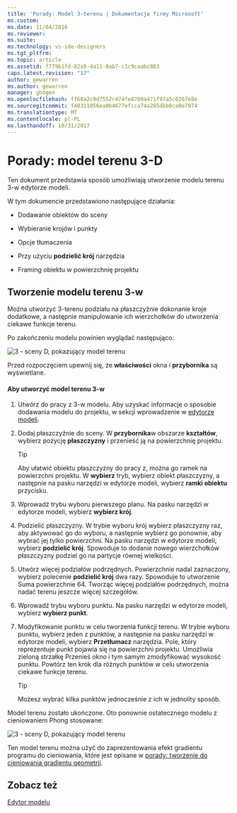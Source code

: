 ```yaml
---
title: 'Porady: Model 3-terenu | Dokumentacja firmy Microsoft'
ms.custom: 
ms.date: 11/04/2016
ms.reviewer: 
ms.suite: 
ms.technology: vs-ide-designers
ms.tgt_pltfrm: 
ms.topic: article
ms.assetid: f779b1fd-82a9-4a11-8ab7-c1c9caabc883
caps.latest.revision: "17"
author: gewarren
ms.author: gewarren
manager: ghogen
ms.openlocfilehash: ff68a2c9d7552c474fe8760a471f97a5c0267e8e
ms.sourcegitcommit: f40311056ea0b4677efcca74a285dbb0ce0e7974
ms.translationtype: MT
ms.contentlocale: pl-PL
ms.lasthandoff: 10/31/2017
---
```

# <a name="how-to-model-3-d-terrain"></a>Porady: model terenu 3-D
Ten dokument przedstawia sposób umożliwiają utworzenie modelu terenu 3-w edytorze modeli.  
  
 W tym dokumencie przedstawiono następujące działania:  
  
-   Dodawanie obiektów do sceny  
  
-   Wybieranie krojów i punkty  
  
-   Opcje tłumaczenia  
  
-   Przy użyciu **podzielić krój** narzędzia  
  
-   Framing obiektu w powierzchnię projektu  
  
## <a name="creating-a-3-d-terrain-model"></a>Tworzenie modelu terenu 3-w  
 Można utworzyć 3-terenu podziału na płaszczyźnie dokonanie kroje dodatkowe, a następnie manipulowanie ich wierzchołków do utworzenia ciekawe funkcje terenu.  
  
 Po zakończeniu modelu powinien wyglądać następująco:  
  
 ![3 &#45; sceny D, pokazujący model terenu](../designers/media/digit-terrain-model.png "cyfrę terenu modelu")  
  
 Przed rozpoczęciem upewnij się, że **właściwości** okna i **przybornika** są wyświetlane.  
  
#### <a name="to-create-a-3-d-terrain-model"></a>Aby utworzyć model terenu 3-w  
  
1.  Utwórz do pracy z 3-w modelu. Aby uzyskać informacje o sposobie dodawania modelu do projektu, w sekcji wprowadzenie w [edytorze modeli](../designers/model-editor.md).  
  
2.  Dodaj płaszczyźnie do sceny. W **przybornika**w obszarze **kształtów**, wybierz pozycję **płaszczyzny** i przenieść ją na powierzchnię projektu.  
  
    > [!TIP]
    >  Aby ułatwić obiektu płaszczyzny do pracy z, można go ramek na powierzchni projektu. W **wybierz** tryb, wybierz obiekt płaszczyzny, a następnie na pasku narzędzi w edytorze modeli, wybierz **ramki obiektu** przycisku.  
  
3.  Wprowadź trybu wyboru pierwszego planu. Na pasku narzędzi w edytorze modeli, wybierz **wybierz krój**.  
  
4.  Podzielić płaszczyzny. W trybie wyboru krój wybierz płaszczyzny raz, aby aktywować go do wyboru, a następnie wybierz go ponownie, aby wybrać jej tylko powierzchni. Na pasku narzędzi w edytorze modeli, wybierz **podzielić krój**. Spowoduje to dodanie nowego wierzchołków płaszczyzny podziel go na partycje równej wielkości.  
  
5.  Utwórz więcej podziałów podrzędnych. Powierzchnie nadal zaznaczony, wybierz polecenie **podzielić krój** dwa razy. Spowoduje to utworzenie Suma powierzchnie 64. Tworząc więcej podziałów podrzędnych, można nadać terenu jeszcze więcej szczegółów.  
  
6.  Wprowadź trybu wyboru punktu. Na pasku narzędzi w edytorze modeli, wybierz **wybierz punkt**.  
  
7.  Modyfikowanie punktu w celu tworzenia funkcji terenu. W trybie wyboru punktu, wybierz jeden z punktów, a następnie na pasku narzędzi w edytorze modeli, wybierz **Przetłumacz** narzędzia. Pole, który reprezentuje punkt pojawia się na powierzchni projektu. Umożliwia zieloną strzałkę Przenieś okno i tym samym zmodyfikować wysokość punktu. Powtórz ten krok dla różnych punktów w celu utworzenia ciekawe funkcje terenu.  
  
    > [!TIP]
    >  Możesz wybrać kilka punktów jednocześnie z ich w jednolity sposób.  
  
 Model terenu zostało ukończone. Oto ponownie ostatecznego modelu z cieniowaniem Phong stosowane:  
  
 ![3 &#45; sceny D, pokazujący model terenu](../designers/media/digit-terrain-model.png "cyfrę terenu modelu")  
  
 Ten model terenu można użyć do zaprezentowania efekt gradientu programu do cieniowania, które jest opisane w [porady: tworzenie do cieniowania gradientu geometrii](../designers/how-to-create-a-geometry-based-gradient-shader.md).  
  
## <a name="see-also"></a>Zobacz też  
 [Edytor modelu](../designers/model-editor.md)